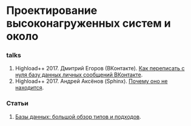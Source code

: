 # Проектирование высоконагруженных систем и около

### talks
1. Highload++ 2017. Дмитрий Егоров (ВКонтакте).
[Как переписать с нуля базу данных личных сообщений ВКонтакте](
https://www.youtube.com/watch?v=UGbLNJiJmQo).
2. Highload++ 2017. Андрей Аксёнов (Sphinx). 
[Почему оно не находится](
https://www.youtube.com/watch?v=wCGBTjHikwA).

### Статьи
1. [Базы данных: большой обзор типов и подходов](
https://habr.com/ru/company/yandex/blog/522164/).
